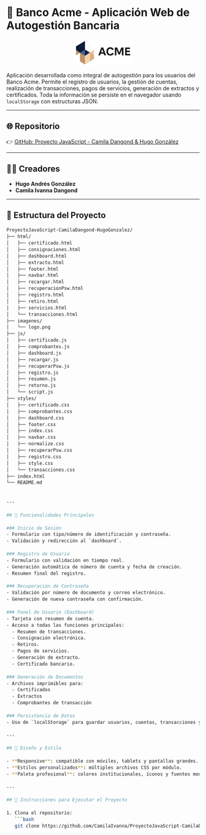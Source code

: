 # 🏦 Banco Acme - Aplicación Web de Autogestión Bancaria

<p align="center">
  <img src="imagenes/iconLogo.png" alt="Logo Banco Acme" width="150">
</p>

Aplicación desarrollada como 
 integral de autogestión para los usuarios del Banco Acme. Permite el registro de usuarios, la gestión de cuentas, realización de transacciones, pagos de servicios, generación de extractos y certificados. Toda la información se persiste en el navegador usando `localStorage` con estructuras JSON.

---

## 🌐 Repositorio

👉 [GitHub: Proyecto JavaScript - Camila Dangond & Hugo González](https://github.com/CamilaIvanna/ProyectoJavaScript-CamilaDangond-HugoGonzalez)

---

## 👨‍💻 Creadores

- **Hugo Andrés González**
- **Camila Ivanna Dangond**

---

## 📁 Estructura del Proyecto
```bash
ProyectoJavaScript-CamilaDangond-HugoGonzalez/
├── html/
│   ├── certificado.html
│   ├── consignaciones.html
│   ├── dashboard.html
│   ├── extracto.html
│   ├── footer.html
│   ├── navbar.html
│   ├── recargar.html
│   ├── recuperacionPsw.html
│   ├── registro.html
│   ├── retiro.html
│   ├── servicios.html
│   └── transacciones.html
├── imagenes/
│   └── logo.png
├── js/
│   ├── certificado.js
│   ├── comprobantes.js
│   ├── dashboard.js
│   ├── recargar.js
│   ├── recuperarPsw.js
│   ├── registro.js
│   ├── resumen.js
│   ├── retorno.js
│   └── script.js
├── styles/
│   ├── certificado.css
│   ├── comprobantes.css
│   ├── dashboard.css
│   ├── footer.css
│   ├── index.css
│   ├── navbar.css
│   ├── normalize.css
│   ├── recuperarPsw.css
│   ├── registro.css
│   ├── style.css
│   └── transacciones.css
├── index.html
└── README.md


---

## 🔑 Funcionalidades Principales

### Inicio de Sesión
- Formulario con tipo/número de identificación y contraseña.
- Validación y redirección al `dashboard`.

### Registro de Usuario
- Formulario con validación en tiempo real.
- Generación automática de número de cuenta y fecha de creación.
- Resumen final del registro.

### Recuperación de Contraseña
- Validación por número de documento y correo electrónico.
- Generación de nueva contraseña con confirmación.

### Panel de Usuario (Dashboard)
- Tarjeta con resumen de cuenta.
- Acceso a todas las funciones principales:
  - Resumen de transacciones.
  - Consignación electrónica.
  - Retiros.
  - Pagos de servicios.
  - Generación de extracto.
  - Certificado bancario.

### Generación de Documentos
- Archivos imprimibles para:
  - Certificados
  - Extractos
  - Comprobantes de transacción

### Persistencia de Datos
- Uso de `localStorage` para guardar usuarios, cuentas, transacciones y configuraciones.

---

## 📱 Diseño y Estilo

- **Responsive**: compatible con móviles, tablets y pantallas grandes.
- **Estilos personalizados**: múltiples archivos CSS por módulo.
- **Paleta profesional**: colores institucionales, íconos y fuentes modernas.

---

## 🚀 Instrucciones para Ejecutar el Proyecto

1. Clona el repositorio:
   ```bash
   git clone https://github.com/CamilaIvanna/ProyectoJavaScript-CamilaDangond-HugoGonzalez 